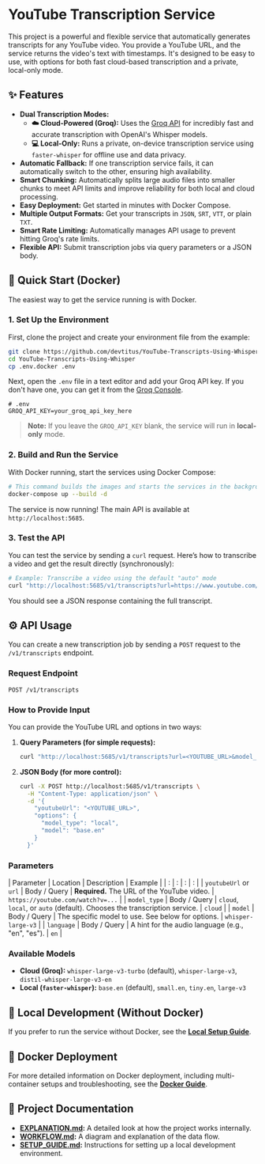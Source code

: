 # YouTube Transcription Service

This project is a powerful and flexible service that automatically generates transcripts for any YouTube video. You provide a YouTube URL, and the service returns the video's text with timestamps. It's designed to be easy to use, with options for both fast cloud-based transcription and a private, local-only mode.

## ✨ Features

- **Dual Transcription Modes:**
  - **☁️ Cloud-Powered (Groq):** Uses the [Groq API](https://groq.com/) for incredibly fast and accurate transcription with OpenAI's Whisper models.
  - **💻 Local-Only:** Runs a private, on-device transcription service using `faster-whisper` for offline use and data privacy.
- **Automatic Fallback:** If one transcription service fails, it can automatically switch to the other, ensuring high availability.
- **Smart Chunking:** Automatically splits large audio files into smaller chunks to meet API limits and improve reliability for both local and cloud processing.
- **Easy Deployment:** Get started in minutes with Docker Compose.
- **Multiple Output Formats:** Get your transcripts in `JSON`, `SRT`, `VTT`, or plain `TXT`.
- **Smart Rate Limiting:** Automatically manages API usage to prevent hitting Groq's rate limits.
- **Flexible API:** Submit transcription jobs via query parameters or a JSON body.

## 🚀 Quick Start (Docker)

The easiest way to get the service running is with Docker.

### 1. **Set Up the Environment**

First, clone the project and create your environment file from the example:

```bash
git clone https://github.com/devtitus/YouTube-Transcripts-Using-Whisper.git
cd YouTube-Transcripts-Using-Whisper
cp .env.docker .env
```

Next, open the `.env` file in a text editor and add your Groq API key. If you don't have one, you can get it from the [Groq Console](https://console.groq.com/keys).

```env
# .env
GROQ_API_KEY=your_groq_api_key_here
```

> **Note:** If you leave the `GROQ_API_KEY` blank, the service will run in **local-only** mode.

### 2. **Build and Run the Service**

With Docker running, start the services using Docker Compose:

```bash
# This command builds the images and starts the services in the background.
docker-compose up --build -d
```

The service is now running! The main API is available at `http://localhost:5685`.

### 3. **Test the API**

You can test the service by sending a `curl` request. Here’s how to transcribe a video and get the result directly (synchronously):

```bash
# Example: Transcribe a video using the default "auto" mode
curl "http://localhost:5685/v1/transcripts?url=https://www.youtube.com/watch?v=dQw4w9WgXcQ&sync=true"
```

You should see a JSON response containing the full transcript.

## ⚙️ API Usage

You can create a new transcription job by sending a `POST` request to the `/v1/transcripts` endpoint.

### Request Endpoint

`POST /v1/transcripts`

### How to Provide Input

You can provide the YouTube URL and options in two ways:

1.  **Query Parameters (for simple requests):**

    ```bash
    curl "http://localhost:5685/v1/transcripts?url=<YOUTUBE_URL>&model_type=cloud&model=whisper-large-v3"
    ```

2.  **JSON Body (for more control):**

    ```bash
    curl -X POST http://localhost:5685/v1/transcripts \
      -H "Content-Type: application/json" \
      -d '{
        "youtubeUrl": "<YOUTUBE_URL>",
        "options": {
          "model_type": "local",
          "model": "base.en"
        }
      }'
    ```

### Parameters

| Parameter | Location | Description | Example |
| : | : | : | : |
| `youtubeUrl` or `url` | Body / Query | **Required.** The URL of the YouTube video. | `https://youtube.com/watch?v=...` |
| `model_type` | Body / Query | `cloud`, `local`, or `auto` (default). Chooses the transcription service. | `cloud` |
| `model` | Body / Query | The specific model to use. See below for options. | `whisper-large-v3` |
| `language` | Body / Query | A hint for the audio language (e.g., "en", "es"). | `en` |

### Available Models

- **Cloud (Groq):** `whisper-large-v3-turbo` (default), `whisper-large-v3`, `distil-whisper-large-v3-en`
- **Local (`faster-whisper`):** `base.en` (default), `small.en`, `tiny.en`, `large-v3`

## 🔧 Local Development (Without Docker)

If you prefer to run the service without Docker, see the [**Local Setup Guide**](./SETUP_GUIDE.md).

## 🐳 Docker Deployment

For more detailed information on Docker deployment, including multi-container setups and troubleshooting, see the [**Docker Guide**](./README.docker.md).

## 📄 Project Documentation

- **[EXPLANATION.md](./EXPLANATION.md):** A detailed look at how the project works internally.
- **[WORKFLOW.md](./WORKFLOW.md):** A diagram and explanation of the data flow.
- **[SETUP_GUIDE.md](./SETUP_GUIDE.md):** Instructions for setting up a local development environment.
